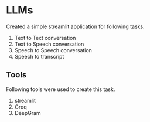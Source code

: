 # LLMs

Created a simple streamlit application for following tasks.
1. Text to Text conversation
2. Text to Speech conversation
3. Speech to Speech conversation
4. Speech to transcript


## Tools

Following tools were used to create this task.
1. streamlit
2. Groq
3. DeepGram
